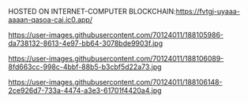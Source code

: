 HOSTED ON INTERNET-COMPUTER BLOCKCHAIN:https://fvtgj-uyaaa-aaaan-qasoa-cai.ic0.app/


https://user-images.githubusercontent.com/70124011/188105986-da738132-8613-4e97-bb64-3078bde9903f.jpg



https://user-images.githubusercontent.com/70124011/188106089-8fd663cc-998c-4bbf-88b5-b3cbf5d22a73.jpg


https://user-images.githubusercontent.com/70124011/188106148-2ce926d7-733a-4474-a3e3-61701f4420a4.jpg

